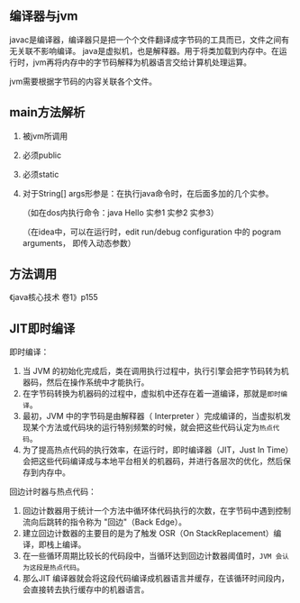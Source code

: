 ## 编译器与jvm

javac是编译器，编译器只是把一个个文件翻译成字节码的工具而已，文件之间有无关联不影响编译。
java是虚拟机，也是解释器。用于将类加载到内存中。在运行时，jvm再将内存中的字节码解释为机器语言交给计算机处理运算。



jvm需要根据字节码的内容关联各个文件。



## main方法解析

1. 被jvm所调用

2. 必须public

3. 必须static

4. 对于String[] args形参是：在执行java命令时，在后面多加的几个实参。

    （如在dos内执行命令：java Hello 实参1 实参2 实参3）

    （在idea中，可以在运行时，edit run/debug configuration 中的 pogram arguments， 即传入动态参数）





## 方法调用

《java核心技术 卷1》p155





## JIT即时编译

即时编译：

1. 当 JVM 的初始化完成后，类在调用执行过程中，执行引擎会把字节码转为机器码，然后在操作系统中才能执行。
2. 在字节码转换为机器码的过程中，虚拟机中还存在着一道编译，那就是`即时编译`。
3. 最初，JVM 中的字节码是由解释器（ Interpreter ）完成编译的，当虚拟机发现某个方法或代码块的运行特别频繁的时候，就会把这些代码认定为`热点代码`。
4. 为了提高热点代码的执行效率，在运行时，即时编译器（JIT，Just In Time）会把这些代码编译成与本地平台相关的机器码，并进行各层次的优化，然后保存到内存中。



回边计时器与热点代码：

1. 回边计数器用于统计一个方法中循环体代码执行的次数，在字节码中遇到控制流向后跳转的指令称为 "回边"（Back Edge）。
2. 建立回边计数器的主要目的是为了触发 OSR（On StackReplacement）编译，即栈上编译。
3. 在一些循环周期比较长的代码段中，当循环达到回边计数器阈值时，`JVM 会认为这段是热点代码`。
4. 那么JIT 编译器就会将这段代码编译成机器语言并缓存，在该循环时间段内，会直接转去执行缓存中的机器语言。